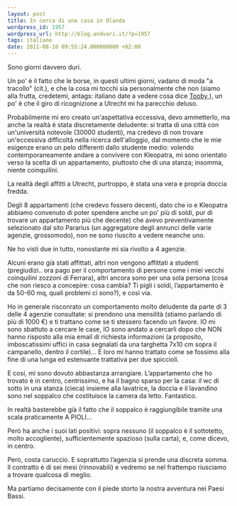 ```yaml
---
layout: post
title: In cerca di una casa in Olanda
wordpress_id: 1957
wordpress_url: http://blog.andvari.it/?p=1957
tags: italiano
date: 2011-08-10 09:55:24.000000000 +02:00
---
```

Sono giorni davvero duri.

Un po' è il fatto che le borse, in questi ultimi giorni, vadano di moda "a tracollo" (cit.), e che la cosa mi tocchi sia personalmente che non (siamo alla frutta, credetemi, antags: italiano
date a vedere cosa dice <a href="http://www.twitter.com/ToobyTweet">Tooby </a>), un po' è che il giro di ricognizione a Utrecht mi ha parecchio deluso.

Probabilmente mi ero creato un'aspettativa eccessiva, devo ammetterlo, ma anche la realtà è stata discretamente deludente: si tratta di una città con un'università notevole (30000 studenti), ma credevo di non trovare un'eccessiva difficoltà nella ricerca dell'alloggio, dal momento che le mie esigenze erano un pelo differenti dallo studente medio: volendo contemporaneamente andare a convivere con Kleopatra, mi sono orientato verso la scelta di un appartamento, piuttosto che di una stanza; insomma, niente coinquilini.

La realtà degli affitti a Utrecht, purtroppo, è stata una vera e propria doccia fredda.

Degli 8 appartamenti (che credevo fossero decenti, dato che io e Kleopatra abbiamo convenuto di poter spendere anche un po' più di soldi, pur di trovare un appartamento più che decente) che avevo preventivamente selezionato dal sito Pararius (un aggregatore degli annunci delle varie agenzie, grossomodo), non ne sono riuscito a vedere neanche uno.

Ne ho visti due in tutto, nonostante mi sia rivolto a 4 agenzie.

Alcuni erano già stati affittati, altri non vengono affittati a studenti (pregiudizi.. ora pago per il comportamento di persone come i miei vecchi coinquilini zozzoni di Ferrara), altri ancora sono per una sola persona (cosa che non riesco a concepire: cosa cambia? Ti pigli i soldi, l’appartamento è da 50-60 mq, quali problemi ci sono?), e così via.

Ho in generale risconrato un comportamento molto deludente da parte di 3 delle 4 agenzie consultate: si prendono una mensilità (stiamo parlando di più di 1000 €) e ti trattano come se ti stessero facendo un favore. IO mi sono sbattuto a cercare le case, IO sono andato a cercarli dopo che NON hanno risposto alla mia email di richiesta informazioni (a proposito, imboscatissimi uffici in casa segnalati da una targhetta 7x10 cm sopra il campanello, dentro il cortile)... E loro mi hanno trattato come se fossimo alla fine di una lunga ed estenuante trattativa per due spiccioli.

E cosí, mi sono dovuto abbastanza arrangiare. L’appartamento che ho trovato è in centro, centrissimo, e ha il bagno sparso per la casa: il
wc di sotto in una stanza (cieca) insieme alla lavatrice, la doccia e il lavandino sono nel soppalco che costituisce la camera da letto. Fantastico.

In realtà basterebbe già il fatto che il soppalco è raggiungibile tramite una scala praticamente A PIOLI...

Però ha anche i suoi lati positivi: sopra nessuno (il soppalco è il sottotetto, molto accogliente), sufficientemente spazioso (sulla carta), e, come dicevo, in centro.

Però, costa caruccio. E soprattutto l’agenzia si prende una discreta somma. Il contratto è di sei mesi (rinnovabili) e vedremo se nel frattempo riusciamo a trovare qualcosa di meglio.

Ma partiamo decisamente con il piede storto la nostra avventura nei Paesi Bassi.
